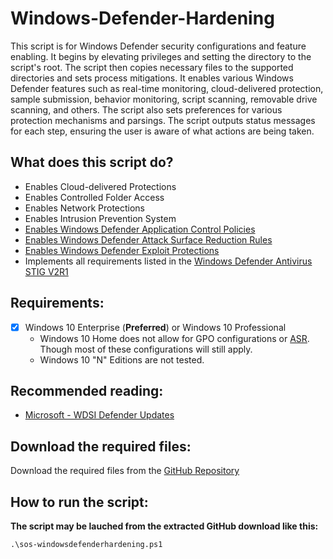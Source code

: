 # Windows-Defender-Hardening

This script is for Windows Defender security configurations and feature enabling. It begins by elevating privileges and setting the directory to the script's root. The script then copies necessary files to the supported directories and sets process mitigations. It enables various Windows Defender features such as real-time monitoring, cloud-delivered protection, sample submission, behavior monitoring, script scanning, removable drive scanning, and others. The script also sets preferences for various protection mechanisms and parsings. The script outputs status messages for each step, ensuring the user is aware of what actions are being taken.

## What does this script do?
- Enables Cloud-delivered Protections
- Enables Controlled Folder Access
- Enables Network Protections
- Enables Intrusion Prevention System
- [Enables Windows Defender Application Control Policies](https://docs.microsoft.com/en-us/windows/security/threat-protection/windows-defender-application-control/windows-defender-application-control)
- [Enables Windows Defender Attack Surface Reduction Rules](https://docs.microsoft.com/en-us/windows/security/threat-protection/microsoft-defender-atp/attack-surface-reduction)
- [Enables Windows Defender Exploit Protections](https://docs.microsoft.com/en-us/microsoft-365/security/defender-endpoint/enable-exploit-protection?view=o365-worldwide#powershell)
- Implements all requirements listed in the [Windows Defender Antivirus STIG V2R1](https://dl.cyber.mil/stigs/zip/U_MS_Windows_Defender_Antivirus_V2R1_STIG.zip)

## Requirements:
- [x] Windows 10 Enterprise (**Preferred**) or Windows 10 Professional
  - Windows 10 Home does not allow for GPO configurations or [ASR](https://docs.microsoft.com/en-us/windows/security/threat-protection/microsoft-defender-atp/attack-surface-reduction). 
Though most of these configurations will still apply. 
  - Windows 10 "N" Editions are not tested.

## Recommended reading:
- [Microsoft - WDSI Defender Updates](https://www.microsoft.com/en-us/wdsi/defenderupdates)

## Download the required files:

Download the required files from the [GitHub Repository](https://github.com/simeononsecurity/Windows-Defender-STIG-Script)

## How to run the script:

**The script may be lauched from the extracted GitHub download like this:**
```
.\sos-windowsdefenderhardening.ps1
```
